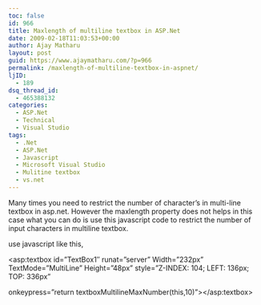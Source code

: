 ```yaml
---
toc: false
id: 966
title: Maxlength of multiline textbox in ASP.Net
date: 2009-02-18T11:03:53+00:00
author: Ajay Matharu
layout: post
guid: https://www.ajaymatharu.com/?p=966
permalink: /maxlength-of-multiline-textbox-in-aspnet/
ljID:
  - 189
dsq_thread_id:
  - 465388132
categories:
  - ASP.Net
  - Technical
  - Visual Studio
tags:
  - .Net
  - ASP.Net
  - Javascript
  - Microsoft Visual Studio
  - Mulitine textbox
  - vs.net
---
```

Many times you need to restrict the number of character&#8217;s in multi-line textbox in asp.net. However the maxlength property does not helps in this case what you can do is use this javascript code to restrict the number of input characters in multiline textbox.

<script language=&#8221;javascript&#8221;>
  
function textboxMultilineMaxNumber(txt, maxLen) {
  
try {
  
if (txt.value.length > (maxLen &#8211; 1)) return false;
  
} catch (e) {
  
}
  
}
  
</script>

use javascript like this,

<asp:textbox id=&#8221;TextBox1&#8243; runat=&#8221;server&#8221; Width=&#8221;232px&#8221; TextMode=&#8221;MultiLine&#8221; Height=&#8221;48px&#8221; style=&#8221;Z-INDEX: 104; LEFT: 136px; TOP: 336px&#8221;
  
onkeypress=&#8221;return textboxMultilineMaxNumber(this,10)&#8221;></asp:textbox>

